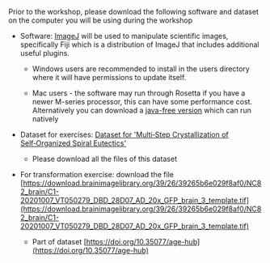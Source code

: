 Prior to the workshop, please download the following software and
dataset on the computer you will be using during the workshop

- Software: [ImageJ](https://imagej.net/software/fiji/downloads) will be used to manipulate scientific images, specifically Fiji which is a distribution of ImageJ that includes additional useful plugins.

  - Windows users are recommended to install in the users directory where it will have permissions to update itself.

  - Mac users - the software may run through Rosetta if you have a newer M-series processor, this can have some performance cost. Alternatively you can download a [java-free version](https://forum.image.sc/t/fiji-clij-etc-native-on-apple-silicon-arm64-m1/53627/25) which can run natively

- Dataset for exercises: [Dataset for 'Multi‑Step Crystallization of Self‑Organized Spiral Eutectics'](https://doi.org/10.7302/day1-6d63)

  - Please download all the files of this dataset

- For transformation exercise: download the file [https://download.brainimagelibrary.org/39/26/39265b6e029f8af0/NC82_brain/C1-20201007_VT050279_DBD_28D07_AD_20x_GFP_brain_3_template.tif](https://download.brainimagelibrary.org/39/26/39265b6e029f8af0/NC82_brain/C1-20201007_VT050279_DBD_28D07_AD_20x_GFP_brain_3_template.tif)

  - Part of dataset [https://doi.org/10.35077/age-hub](https://doi.org/10.35077/age-hub)
